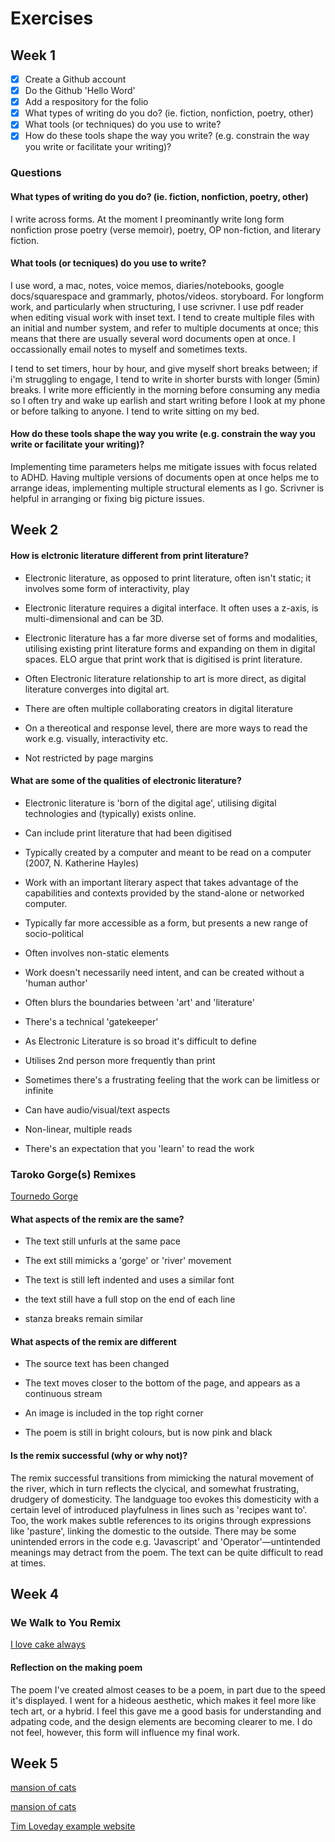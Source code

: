 # Exercises

## Week 1

- [x] Create a Github account
- [x] Do the Github 'Hello Word'
- [x] Add a respository for the folio
- [x] What types of writing do you do? (ie. fiction, nonfiction, poetry, other)
- [x] What tools (or techniques) do you use to write?
- [x] How do these tools shape the way you write? (e.g. constrain the way you write or facilitate your writing)?

### Questions

#### What types of writing do you do? (ie. fiction, nonfiction, poetry, other)

I write across forms. At the moment I preominantly write long form nonfiction prose poetry (verse memoir), poetry, OP non-fiction, and literary fiction. 

#### What tools (or tecniques) do you use to write?

I use word, a mac, notes, voice memos, diaries/notebooks, google docs/squarespace and grammarly, photos/videos. storyboard. For longform work, and particularly when structuring, I use scrivner. I use pdf reader when editing visual work with inset text. I tend to create multiple files with an initial and number system, and refer to multiple documents at once; this means that there are usually several word documents open at once. I occassionally email notes to myself and sometimes texts. 

I tend to set timers, hour by hour, and give myself short breaks between; if i'm struggling to engage, I tend to write in shorter bursts with longer (5min) breaks. I write more efficiently in the morning before consuming any media so I often try and wake up earlish and start writing before I look at my phone or before talking to anyone. I tend to write sitting on my bed.

#### How do these tools shape the way you write (e.g. constrain the way you write or facilitate your writing)?

Implementing time parameters helps me mitigate issues with focus related to ADHD. Having multiple versions of documents open at once helps me to arrange ideas, implementing multiple structural elements as I go. Scrivner is helpful in arranging or fixing big picture issues. 

## Week 2

#### How is elctronic literature different from print literature?

- Electronic literature, as opposed to print literature, often isn't static; it involves some form of interactivity, play 
 
- Electronic literature requires a digital interface. It often uses a z-axis, is multi-dimensional and can be 3D. 

- Electronic literature has a far more diverse set of forms and modalities, utilising existing print literature forms and expanding on them in digital spaces. ELO argue that print work that is digitised is print literature.

- Often Electronic literature relationship to art is more direct, as digital literature converges into digital art. 

- There are often multiple collaborating creators in digital literature

- On a thereotical and response level, there are more ways to read the work e.g. visually, interactivity etc.

- Not restricted by page margins

#### What are some of the qualities of electronic literature? 

- Electronic literature is 'born of the digital age', utilising digital technologies and (typically) exists online. 

- Can include print literature that had been digitised

- Typically created by a computer and meant to be read on a computer (2007, N. Katherine Hayles)

- Work with an important literary aspect that takes advantage of the capabilities and contexts provided by the stand-alone or networked computer.

- Typically far more accessible as a form, but presents a new range of socio-political

- Often involves non-static elements

- Work doesn't necessarily need intent, and can be created without a 'human author'

- Often blurs the boundaries between 'art' and 'literature'

- There's a technical 'gatekeeper'

- As Electronic Literature is so broad it's difficult to define

- Utilises 2nd person more frequently than print 

- Sometimes there's a frustrating feeling that the work can be limitless or infinite

- Can have audio/visual/text aspects

- Non-linear, multiple reads

- There's an expectation that you 'learn' to read the work


### Taroko Gorge(s) Remixes

[Tournedo Gorge](https://nickm.com/taroko_gorge/tournedo_gorge/)

#### What aspects of the remix are the same? 

- The text still unfurls at the same pace

- The ext still mimicks a 'gorge' or 'river' movement

- The text is still left indented and uses a similar font

- the text still have a full stop on the end of each line 

- stanza breaks remain similar

#### What aspects of the remix are different

- The source text has been changed

- The text moves closer to the bottom of the page, and appears as a continuous stream

- An image is included in the top right corner

- The poem is still in bright colours, but is now pink and black


#### Is the remix successful (why or why not)?  

The remix successful transitions from mimicking the natural movement of the river, which in turn reflects the clycical, and somewhat frustrating, drudgery of domesticity. The landguage too evokes this domesticity with a certain level of introduced playfulness in lines such as 'recipes want to'. Too, the work makes subtle references to its origins through expressions like 'pasture', linking the domestic to the outside. There may be some unintended errors in the code e.g. 'Javascript' and 'Operator'—untintended meanings may detract from the poem. The text can be quite difficult to read at times. 

## Week 4

### We Walk to You Remix

[I love cake always](https://meowing-fluoridated-count.glitch.me)

#### Reflection on the making poem

The poem I've created almost ceases to be a poem, in part due to the speed it's displayed. I went for a hideous aesthetic, which makes it feel more like tech art, or a hybrid. I feel this gave me a good basis for understanding and adpating code, and the design elements are becoming clearer to me. I do not feel, however, this form will influence my final work. 

## Week 5

[mansion of cats](https://glowing-tarsier-4c3b46.netlify.app)

[mansion of cats](https://github.com/timloveday1/mansion-of-cats)

[Tim Loveday example website](https://timloveday1.github.io/)
